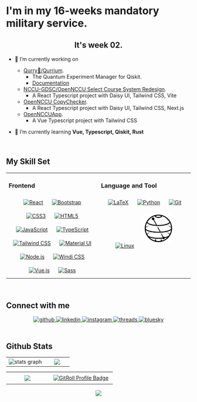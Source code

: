 # I'm in my 16-weeks mandatory military service.

<div align="center">  
<h2>It's week 02.</h2>
</div>

- 🔭 I’m currently working on

  - [Qurry🍛/Qurrium](https://github.com/harui2019/qurrium).
    - The Quantum Experiment Manager for Qiskit.
    - [Documentation](https://docs.qurrium.org)
  - [NCCU-GDSC/OpenNCCU Select Course System Redesign](https://course.opennccu.com/).
    - A React Typescript project with Daisy UI, Tailwind CSS, Vite
  - [OpenNCCU CopyChecker](https://help.opennccu.com/).
    - A React Typescript project with Daisy UI, Tailwind CSS, Next.js
  - [OpenNCCUApp](https://opennccu.com).
    - A Vue Typescript project with Tailwind CSS

- 🌱 I’m currently learning **Vue, Typescript, Qiskit, Rust**

<br/>

## My Skill Set

<table><tr><td valign="top" width="50%">

### Frontend

<div align="center">  
<a href="https://reactjs.org/" target="_blank"><img style="margin: 10px" src="https://profilinator.rishav.dev/skills-assets/react-original-wordmark.svg" alt="React" height="50" /></a>  
<a href="https://getbootstrap.com/docs/3.4/javascript/" target="_blank"><img style="margin: 10px" src="https://profilinator.rishav.dev/skills-assets/bootstrap-plain.svg" alt="Bootstrap" height="50" /></a>  
<a href="https://www.w3schools.com/css/" target="_blank"><img style="margin: 10px" src="https://profilinator.rishav.dev/skills-assets/css3-original-wordmark.svg" alt="CSS3" height="50" /></a>  
<a href="https://en.wikipedia.org/wiki/HTML5" target="_blank"><img style="margin: 10px" src="https://profilinator.rishav.dev/skills-assets/html5-original-wordmark.svg" alt="HTML5" height="50" /></a>  
<a href="https://www.javascript.com/" target="_blank"><img style="margin: 10px" src="https://profilinator.rishav.dev/skills-assets/javascript-original.svg" alt="JavaScript" height="50" /></a>  
<a href="https://www.typescriptlang.org/" target="_blank"><img style="margin: 10px" src="https://profilinator.rishav.dev/skills-assets/typescript-original.svg" alt="TypeScript" height="50" /></a>  
<a href="https://www.tailwindcss.com/" target="_blank"><img style="margin: 10px" src="https://profilinator.rishav.dev/skills-assets/tailwindcss.svg" alt="Tailwind CSS" height="50" /></a>  
<a href="https://mui.com/" target="_blank"><img style="margin: 10px" src="https://profilinator.rishav.dev/skills-assets/mui.png" alt="Material UI" height="50" /></a>  
<a href="https://nodejs.org/" target="_blank"><img style="margin: 10px" src="https://profilinator.rishav.dev/skills-assets/nodejs-original-wordmark.svg" alt="Node.js" height="50" /></a>  
<a href="https://www.windicss.org/" target="_blank"><img style="margin: 10px" src="https://profilinator.rishav.dev/skills-assets/windicss.svg" alt="Windi CSS" height="50" /></a>  
<a href="https://vuejs.org/" target="_blank"><img style="margin: 10px" src="https://profilinator.rishav.dev/skills-assets/vuejs-original-wordmark.svg" alt="Vue.js" height="50" /></a>  
<a href="https://sass-lang.com/" target="_blank"><img style="margin: 10px" src="https://profilinator.rishav.dev/skills-assets/sass-original.svg" alt="Sass" height="50" /></a>
</div>

</td><td valign="top" width="50%">

### Language and Tool

<div align="center">  
<a href="https://www.latex-project.org/" target="_blank"><img style="margin: 10px" src="https://profilinator.rishav.dev/skills-assets/latex.png" alt="LaTeX" height="75" /></a>  
<a href="https://www.python.org/" target="_blank"><img style="margin: 10px" src="https://profilinator.rishav.dev/skills-assets/python-original.svg" alt="Python" height="75" /></a>  
<a href="https://github.com/" target="_blank"><img style="margin: 10px" src="https://profilinator.rishav.dev/skills-assets/git-scm-icon.svg" alt="Git" height="75" /></a>  
<a href="https://www.linux.org/" target="_blank"><img style="margin: 10px" src="https://profilinator.rishav.dev/skills-assets/linux-original.svg" alt="Linux" height="75" /></a>  
<a href="https://qiskit.org/" target="_blank"><img style="margin: 10px; background-color: white; padding: 5px; border-radius: 10px;" src="https://raw.githubusercontent.com/Qiskit/qiskit.org/main/public/images/qiskit-logo.png" alt="Qiskit" height="75" /></a>
</div>

</td></tr></table>

<br/>

## Connect with me

<div align="center">
<a href="https://github.com/harui2019" target="_blank">
<img src="https://img.shields.io/badge/github-%2324292e.svg?&style=for-the-badge&logo=github&logoColor=white" alt="github" style="margin-bottom: 5px;" />
</a>
<a href="https://linkedin.com/in/harui2019" target="_blank">
<img src="https://img.shields.io/badge/linkedin-%231E77B5.svg?&style=for-the-badge&logo=linkedin&logoColor=white" alt="linkedin" style="margin-bottom: 5px;" />
</a>
<a href="https://instagram.com/harui_2019" target="_blank">
<img src="https://img.shields.io/badge/instagram-%23000000.svg?&style=for-the-badge&logo=instagram&logoColor=white" alt="instagram" style="margin-bottom: 5px;" />
</a>
<a href="https://threads.net/harui_2019" target="_blank">
<img src="https://img.shields.io/badge/Threads-000000?&style=for-the-badge&logo=Threads&logoColor=white" alt="threads" style="margin-bottom: 5px;" />
</a>
<a href="https://bsky.app/profile/harui2019.qurrium.org" target="_blank">
<img src="https://img.shields.io/badge/-Bluesky-3686f7?&style=for-the-badge&logo=bluesky&logoColor=white" alt="bluesky" style="margin-bottom: 5px;" />
</a>
</div>

<br/>

## Github Stats

<table ><tr><td valign="center" width="60%">

<div align="center"><img src="https://github-readme-stats.vercel.app/api?hide_title=false&hide_rank=false&show_icons=true&include_all_commits=true&count_private=true&disable_animations=false&card_width=550&border_radius=6&theme=tokyonight&locale=en&hide_border=true&custom_title=Milestone&username=harui2019" width="100%" alt="stats graph" align="center" /></div>

</td><td valign="center" width="40%">
<div align="center" ><img src="https://github-readme-stats.vercel.app/api/top-langs/?username=harui2019&hide_border=true&layout=compact&hide=Jupyter+Notebook&theme=tokyonight&card_width=320&border_radius=6" width="100%" align="center" /></div>

</td></tr></table>

<table><tr>
<td valign="center" width="40%">
<div align="center" ><img src="https://github-readme-stats.vercel.app/api/top-langs/?username=harui2019&hide_border=true&layout=compact&theme=tokyonight&card_width=320&border_radius=6" width="100%" align="center" /></div>

</td>
<td valign="center" width="60%">
<div align="center" style="background-color: white; padding: 5px; border-radius: 10px;" >
<a href="https://gitroll.io/profile/u5vCSsZUOnYZ3BNqdyIzV4j1z1ey2" target="_blank"><img src="https://gitroll.io/api/badges/profiles/v1/u5vCSsZUOnYZ3BNqdyIzV4j1z1ey2" alt="GitRoll Profile Badge"/></a>
</div>

</td>
</tr></table>

<div align="center">
<img src="https://komarev.com/ghpvc/?username=harui2019&&style=for-the-badge&color=orange" align="center" />
</div>
